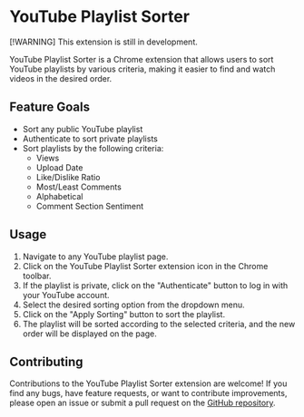 # YouTube Playlist Sorter

[!WARNING]
This extension is still in development.

YouTube Playlist Sorter is a Chrome extension that allows users to sort YouTube playlists by various criteria, making it easier to find and watch videos in the desired order.

## Feature Goals

- Sort any public YouTube playlist
- Authenticate to sort private playlists
- Sort playlists by the following criteria:
  - Views
  - Upload Date
  - Like/Dislike Ratio
  - Most/Least Comments
  - Alphabetical
  - Comment Section Sentiment

## Usage

1. Navigate to any YouTube playlist page.
2. Click on the YouTube Playlist Sorter extension icon in the Chrome toolbar.
3. If the playlist is private, click on the "Authenticate" button to log in with your YouTube account.
4. Select the desired sorting option from the dropdown menu.
5. Click on the "Apply Sorting" button to sort the playlist.
6. The playlist will be sorted according to the selected criteria, and the new order will be displayed on the page.

## Contributing

Contributions to the YouTube Playlist Sorter extension are welcome! If you find any bugs, have feature requests, or want to contribute improvements, please open an issue or submit a pull request on the [GitHub repository](https://github.com/your-username/youtube-playlist-sorter).
